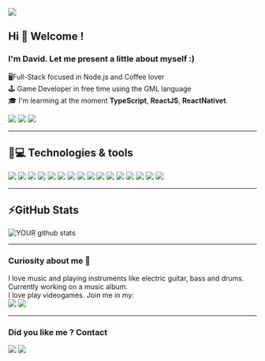 
![](https://komarev.com/ghpvc/?username=DaviNeves0&color=74c77a)
## Hi 👋 Welcome ! 

### I'm David. Let me present a little about myself :)

🖥Full-Stack focused in Node.js and Coffee lover </br>
🕹 Game Developer in free time using the GML language </br>
🎓 I'm learming at the moment <strong>TypeScript</strong>, <strong>ReactJS</strong>, <strong>ReactNativet</strong>.</br>

[<img src = "https://img.shields.io/badge/facebook-%231877F2.svg?&style=for-the-badge&logo=facebook&logoColor=white">](https://www.facebook.com/davi.neves.7)
[<img src= "https://img.shields.io/badge/Instagram-E4405F?style=for-the-badge&logo=instagram&logoColor=white">](https://www.instagram.com/davis.neves/?hl=pt-br)
[<img src="https://img.shields.io/badge/LinkedIn-0077B5?style=for-the-badge&logo=linkedin&logoColor=white">](https://www.linkedin.com/in/davi-neves-a50573201/)
<hr>

## 🚀💻 Technologies & tools
<img src="https://img.shields.io/badge/HTML5-E34F26?style=for-the-badge&logo=html5&logoColor=white"> <img src="https://img.shields.io/badge/CSS3-1572B6?style=for-the-badge&logo=css3&logoColor=white"> <img src="https://img.shields.io/badge/JavaScript-F7DF1E?style=for-the-badge&logo=javascript&logoColor=black"> <img src="https://img.shields.io/badge/Bootstrap-563D7C?style=for-the-badge&logo=bootstrap&logoColor=white"> <img src="https://img.shields.io/badge/Node.js-43853D?style=for-the-badge&logo=node.js&logoColor=white"> <img src="https://img.shields.io/badge/Yarn-2C8EBB?style=for-the-badge&logo=yarn&logoColor=white"> <img src="https://img.shields.io/badge/npm-CB3837?style=for-the-badge&logo=npm&logoColor=white"> <img src="https://img.shields.io/badge/Express.js-404D59?style=for-the-badge&logo=express&logoColor=white"> <img src="https://img.shields.io/badge/TypeScript-007ACC?style=for-the-badge&logo=typescript&logoColor=white"> <img src="https://img.shields.io/badge/React-20232A?style=for-the-badge&logo=react&logoColor=61DAFB"> <img src="https://img.shields.io/badge/React_Native-20232A?style=for-the-badge&logo=react&logoColor=61DAFB"> <img src="https://img.shields.io/badge/jQuery-0769AD?style=for-the-badge&logo=jquery&logoColor=white"> <img src="https://img.shields.io/badge/Vue.js-35495E?style=for-the-badge&logo=vue.js&logoColor=4FC08D"> <img src="https://img.shields.io/badge/MongoDB-4EA94B?style=for-the-badge&logo=mongodb&logoColor=white"> <img src="https://img.shields.io/badge/Visual_Studio_2019-5C2D91?style=for-the-badge&logo=visual%20studio&logoColor=white"> <img src="https://img.shields.io/badge/Git-F05032?style=for-the-badge&logo=git&logoColor=white">
<hr>

## ⚡GitHub Stats
![YOUR github stats](https://github-readme-stats.vercel.app/api?username=DaviNeves0)

<hr>

### Curiosity about me 🤗

I love music and playing instruments like electric guitar, bass and drums. Currently working on a music album.</br>
I love play videogames. Join me in my:</br>
[<img src="https://img.shields.io/badge/PlayStation-003791?style=for-the-badge&logo=playstation&logoColor=white">](https://my.playstation.com/profile/Unskiller69)
[<img src="https://img.shields.io/badge/Steam-000000?style=for-the-badge&logo=steam&logoColor=white">]()
 <hr>
 
### Did you like me ? Contact 

<img src="https://img.shields.io/badge/WhatsApp-25D366?style=for-the-badge&logo=whatsapp&logoColor=white"> <img src="https://img.shields.io/badge/Gmail-D14836?style=for-the-badge&logo=gmail&logoColor=white">






  


 





